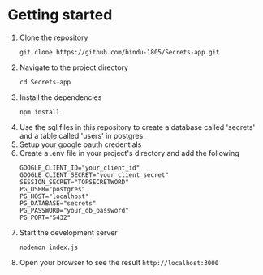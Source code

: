 # Getting started

1. Clone the repository <br />
   ```
   git clone https://github.com/bindu-1805/Secrets-app.git
   ```
2. Navigate to the project directory <br />
   ```
   cd Secrets-app
   ```
3. Install the dependencies <br />
   ```
   npm install
   ```
4. Use the sql files in this repository to create a database called 'secrets' and a table called 'users' in postgres.
5. Setup your google oauth credentials
6. Create a .env file in your project's directory and add the following <br />
   ```
   GOOGLE_CLIENT_ID="your_client_id"
   GOOGLE_CLIENT_SECRET="your_client_secret"
   SESSION_SECRET="TOPSECRETWORD"
   PG_USER="postgres"
   PG_HOST="localhost"
   PG_DATABASE="secrets"
   PG_PASSWORD="your_db_password"
   PG_PORT="5432"
   ```
7. Start the development server <br />
   ```
   nodemon index.js
   ```
8. Open your browser to see the result `http://localhost:3000` <br />
